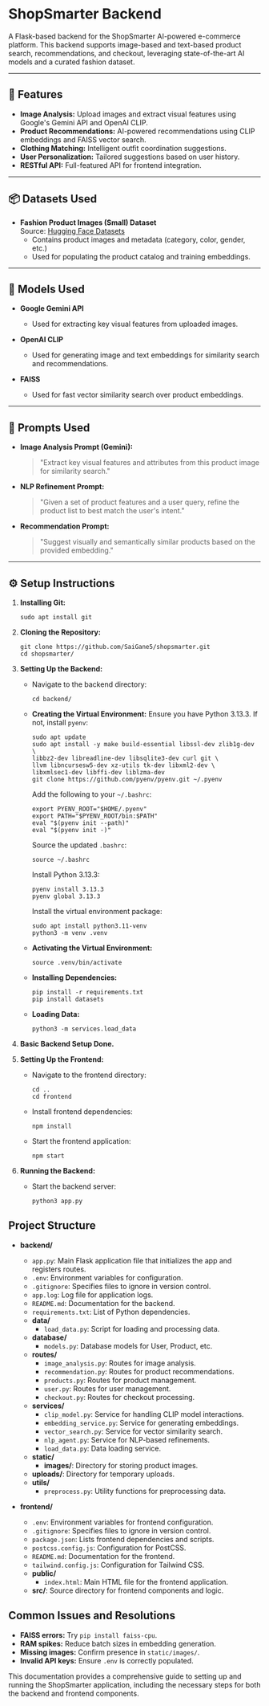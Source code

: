 # ShopSmarter Backend

A Flask-based backend for the ShopSmarter AI-powered e-commerce platform. This backend supports image-based and text-based product search, recommendations, and checkout, leveraging state-of-the-art AI models and a curated fashion dataset.

---

## 🚀 Features

- **Image Analysis:** Upload images and extract visual features using Google's Gemini API and OpenAI CLIP.
- **Product Recommendations:** AI-powered recommendations using CLIP embeddings and FAISS vector search.
- **Clothing Matching:** Intelligent outfit coordination suggestions.
- **User Personalization:** Tailored suggestions based on user history.
- **RESTful API:** Full-featured API for frontend integration.

---

## 📦 Datasets Used

- **Fashion Product Images (Small) Dataset**  
  Source: [Hugging Face Datasets](https://huggingface.co/datasets/ashraq/fashion-product-images-small)  
  - Contains product images and metadata (category, color, gender, etc.)
  - Used for populating the product catalog and training embeddings.

---

## 🤖 Models Used

- **Google Gemini API**  
  - Used for extracting key visual features from uploaded images.

- **OpenAI CLIP**  
  - Used for generating image and text embeddings for similarity search and recommendations.

- **FAISS**  
  - Used for fast vector similarity search over product embeddings.

---

## 📝 Prompts Used

- **Image Analysis Prompt (Gemini):**  
  > "Extract key visual features and attributes from this product image for similarity search."

- **NLP Refinement Prompt:**  
  > "Given a set of product features and a user query, refine the product list to best match the user's intent."

- **Recommendation Prompt:**  
  > "Suggest visually and semantically similar products based on the provided embedding."

---

## ⚙️ Setup Instructions
1. **Installing Git:**
   ```
   sudo apt install git
   ```

2. **Cloning the Repository:**
   ```
   git clone https://github.com/SaiGane5/shopsmarter.git
   cd shopsmarter/
   ```

3. **Setting Up the Backend:**
   - Navigate to the backend directory:
     ```
     cd backend/
     ```

   - **Creating the Virtual Environment:**
     Ensure you have Python 3.13.3. If not, install `pyenv`:
     ```
     sudo apt update
     sudo apt install -y make build-essential libssl-dev zlib1g-dev \
     libbz2-dev libreadline-dev libsqlite3-dev curl git \
     llvm libncursesw5-dev xz-utils tk-dev libxml2-dev \
     libxmlsec1-dev libffi-dev liblzma-dev
     git clone https://github.com/pyenv/pyenv.git ~/.pyenv
     ```

     Add the following to your `~/.bashrc`:
     ```
     export PYENV_ROOT="$HOME/.pyenv"
     export PATH="$PYENV_ROOT/bin:$PATH"
     eval "$(pyenv init --path)"
     eval "$(pyenv init -)"
     ```

     Source the updated `.bashrc`:
     ```
     source ~/.bashrc
     ```

     Install Python 3.13.3:
     ```
     pyenv install 3.13.3
     pyenv global 3.13.3
     ```

     Install the virtual environment package:
     ```
     sudo apt install python3.11-venv
     python3 -m venv .venv
     ```

   - **Activating the Virtual Environment:**
     ```
     source .venv/bin/activate
     ```

   - **Installing Dependencies:**
     ```
     pip install -r requirements.txt
     pip install datasets
     ```

   - **Loading Data:**
     ```
     python3 -m services.load_data
     ```

4. **Basic Backend Setup Done.**

5. **Setting Up the Frontend:**
   - Navigate to the frontend directory:
     ```
     cd ..
     cd frontend
     ```

   - Install frontend dependencies:
     ```
     npm install
     ```

   - Start the frontend application:
     ```
     npm start
     ```

6. **Running the Backend:**
   - Start the backend server:
     ```
     python3 app.py
     ```

## Project Structure
- **backend/**
  - `app.py`: Main Flask application file that initializes the app and registers routes.
  - `.env`: Environment variables for configuration.
  - `.gitignore`: Specifies files to ignore in version control.
  - `app.log`: Log file for application logs.
  - `README.md`: Documentation for the backend.
  - `requirements.txt`: List of Python dependencies.
  - **data/**
    - `load_data.py`: Script for loading and processing data.
  - **database/**
    - `models.py`: Database models for User, Product, etc.
  - **routes/**
    - `image_analysis.py`: Routes for image analysis.
    - `recommendation.py`: Routes for product recommendations.
    - `products.py`: Routes for product management.
    - `user.py`: Routes for user management.
    - `checkout.py`: Routes for checkout processing.
  - **services/**
    - `clip_model.py`: Service for handling CLIP model interactions.
    - `embedding_service.py`: Service for generating embeddings.
    - `vector_search.py`: Service for vector similarity search.
    - `nlp_agent.py`: Service for NLP-based refinements.
    - `load_data.py`: Data loading service.
  - **static/**
    - **images/**: Directory for storing product images.
  - **uploads/**: Directory for temporary uploads.
  - **utils/**
    - `preprocess.py`: Utility functions for preprocessing data.

- **frontend/**
  - `.env`: Environment variables for frontend configuration.
  - `.gitignore`: Specifies files to ignore in version control.
  - `package.json`: Lists frontend dependencies and scripts.
  - `postcss.config.js`: Configuration for PostCSS.
  - `README.md`: Documentation for the frontend.
  - `tailwind.config.js`: Configuration for Tailwind CSS.
  - **public/**
    - `index.html`: Main HTML file for the frontend application.
  - **src/**: Source directory for frontend components and logic.

## Common Issues and Resolutions
- **FAISS errors:** Try `pip install faiss-cpu`.
- **RAM spikes:** Reduce batch sizes in embedding generation.
- **Missing images:** Confirm presence in `static/images/`.
- **Invalid API keys:** Ensure `.env` is correctly populated.

This documentation provides a comprehensive guide to setting up and running the ShopSmarter application, including the necessary steps for both the backend and frontend components.